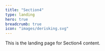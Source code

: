 ```yaml
---
title: "Section4"
type: landing
hero: true
breadcrumb: true
icon: "images/derisking.svg"
---
```


This is the landing page for Section4 content.
